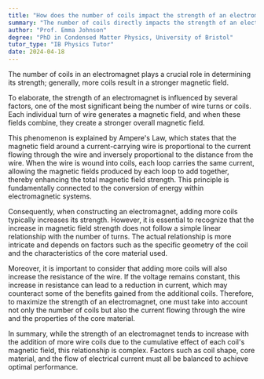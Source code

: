```yaml
---
title: "How does the number of coils impact the strength of an electromagnet?"
summary: "The number of coils directly impacts the strength of an electromagnet; more coils generally mean a stronger magnetic field."
author: "Prof. Emma Johnson"
degree: "PhD in Condensed Matter Physics, University of Bristol"
tutor_type: "IB Physics Tutor"
date: 2024-04-18
---
```


The number of coils in an electromagnet plays a crucial role in determining its strength; generally, more coils result in a stronger magnetic field.

To elaborate, the strength of an electromagnet is influenced by several factors, one of the most significant being the number of wire turns or coils. Each individual turn of wire generates a magnetic field, and when these fields combine, they create a stronger overall magnetic field.

This phenomenon is explained by Ampere's Law, which states that the magnetic field around a current-carrying wire is proportional to the current flowing through the wire and inversely proportional to the distance from the wire. When the wire is wound into coils, each loop carries the same current, allowing the magnetic fields produced by each loop to add together, thereby enhancing the total magnetic field strength. This principle is fundamentally connected to the conversion of energy within electromagnetic systems.

Consequently, when constructing an electromagnet, adding more coils typically increases its strength. However, it is essential to recognize that the increase in magnetic field strength does not follow a simple linear relationship with the number of turns. The actual relationship is more intricate and depends on factors such as the specific geometry of the coil and the characteristics of the core material used.

Moreover, it is important to consider that adding more coils will also increase the resistance of the wire. If the voltage remains constant, this increase in resistance can lead to a reduction in current, which may counteract some of the benefits gained from the additional coils. Therefore, to maximize the strength of an electromagnet, one must take into account not only the number of coils but also the current flowing through the wire and the properties of the core material.

In summary, while the strength of an electromagnet tends to increase with the addition of more wire coils due to the cumulative effect of each coil's magnetic field, this relationship is complex. Factors such as coil shape, core material, and the flow of electrical current must all be balanced to achieve optimal performance.
    